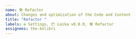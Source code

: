 ```yaml
---
name: 🛠 Refactor
about: Changes and optimization of the Code and Content
title: "Refactor "
labels: ⚙️ Settings, 📦 Laika v0.0.0, 🛠 Refactor
assignees: the-kolibri
---
```

